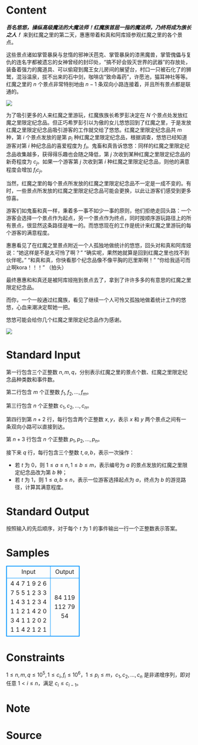 
# Content

***吾名悠悠，操纵高级魔法的大魔法师！红魔族首屈一指的魔法师，乃终将成为族长之人！***
来到红魔之里的第二天，惠惠带着和真和阿库娅参观红魔之里的各个景点。

这些景点诸如掌管暴戾与怠惰的邪神沃芭克、掌管暴戾的漆黑魔兽，掌管傀儡与复仇的连名字都被遗忘的女神曾经的封印处，“搞不好会毁灭世界的武器”的存放处，装备着强力的魔道具、可以偷窥到魔王女儿房间的展望台，村口一只被石化了的狮鹫，混浴温泉，拔不出来的石中剑，咖啡店“致命毒药”，许愿池，猫耳神社等等。红魔之里的 $n$ 个景点非常特别地由 $n-1$ 条双向小路连接着，并且所有景点都是联通的。

![](/source/lutece/hong-mo-zu-shou-qu-yi-zhi-nozu-chang-zhi-nu/img/aHR0cHM6Ly9maWxlcy5jYXRib3gubW9lL2djb2E5OS5qcGc=.jpg)

为了吸引更多的人来红魔之里游玩，红魔族族长希罗彭决定在 $N$ 个景点处发放红魔之里限定纪念品。但正巧希罗彭引以为傲的女儿悠悠回到了红魔之里，于是发放红魔之里限定纪念品吸引游客的工作就交给了悠悠。红魔之里限定纪念品共 $m$ 种，第 $i$ 个景点发放的是第 $p_i$ 种红魔之里限定纪念品，根据调查，悠悠已经知道游客对第 $i$ 种纪念品的喜爱程度为 $f_i$。鬼畜和真告诉悠悠：同样的红魔之里限定纪念品收集越多，获得得乐趣也会随之降低，第 $j$ 次收到某种红魔之里限定纪念品的新奇程度为 $c_j$。如果一个游客第 $j$ 次收到第 $i$ 种红魔之里限定纪念品，则他的满意程度会增加 $f_ic_j$。

当然，红魔之里的每个景点所发放的红魔之里限定纪念品不一定是一成不变的。有时，一些景点所发放的红魔之里限定纪念品可能会更换，以此让游客们感受到更多惊喜。

游客们如鬼畜和真一样，秉着多一事不如少一事的原则，他们拒绝走回头路：一个游客会选择一个景点作为起点，另一个景点作为终点，同时按顺序游玩路径上的所有景点，很显然这条路径是唯一的。而悠悠现在的工作是统计来红魔之里游玩的每个游客的满意程度。

惠惠看见了在红魔之里景点附近一个人孤独地做统计的悠悠，回头对和真和阿库娅说：“她这样是不是太可怜了啊？”
“确实呢，果然她就算是回到红魔之里也找不到伙伴呢。”
“和真和真，你快看那个纪念品像不像平胸的厄里斯啊！”
“你给我适可而止啊kora！！！” （拍头）

最终惠惠和和真还是被阿库娅拖到景点去了，拿到了许许多多的有意思的红魔之里限定纪念品。

而你，一个一般通过红魔族，看见了继续一个人可怜又孤独地做着统计工作的悠悠，心血来潮决定帮她一把。

悠悠可能会给你几个红魔之里限定纪念品作为感谢。

![](/source/lutece/hong-mo-zu-shou-qu-yi-zhi-nozu-chang-zhi-nu/img/aHR0cHM6Ly9maWxlcy5jYXRib3gubW9lLzY4cGs5NC5qcGc=.jpg)

# Standard Input

第一行包含三个正整数 $n,m,q$，分别表示红魔之里的景点个数、红魔之里限定纪念品种类数和事件数。

第二行包含 $m$ 个正整数 $f_1,f_2,…,f_m$。

第三行包含 $n$ 个正整数 $c_1,c_2,…,c_n$。

第四行到第 $n+2$ 行，每行包含两个正整数 $x,y$，表示 $x$ 和 $y$ 两个景点之间有一条双向小路可以直接到达。

第 $n+3$ 行包含 $n$ 个正整数 $p_1,p_2,…,p_n$。

接下来 $q$ 行，每行包含三个整数 $t,a,b$，表示一次操作：
- 若 $t$ 为 $0$，则 $1\le a\le n,1\le b\le m$，表示编号为 $a$ 的景点发放的红魔之里限定纪念品改为第 $b$ 种；
- 若 $t$ 为 $1$，则 $1\le a,b\le n$，表示一位游客选择起点为 $a$，终点为 $b$ 的游览路径，计算其满意程度。

# Standard Output

按照输入的先后顺序，对于每个 $t$ 为 $1$ 的事件输出一行一个正整数表示答案。

# Samples

<style>
        table,table tr th, table tr td { border:1px solid #0094ff; }
        table { width: 200px; min-height: 25px; line-height: 25px; text-align: center; border-collapse: collapse;}   
    </style>
<table>
	<tr>
		<td>Input</td>
		<td>Output</td>
	</tr>
<tr><td>4 4 7
1 9 2 6
7 5 5 1
2 3
3 1
4 3
1 2 3 4
1 1 2
1 4 2
0 3 4
1 1 2
0 2 1
1 4 2
1 2 1</td><td>84
119
112
79
54</td></tr></table>


# Constraints

$1\le n,m,q\le 10^5,1≤c_i,f_i\le 10^6$，$1\le p_i\le m$，$c_1,c_2,…,c_n$ 是非递增序列，即对任意 $1<i\le n$，满足 $c_i\le c_{i−1}$。

# Note



# Source


